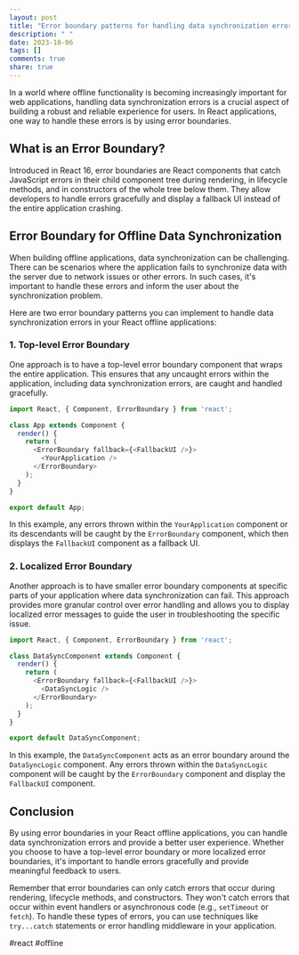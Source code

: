 ```yaml
---
layout: post
title: "Error boundary patterns for handling data synchronization errors in React offline applications"
description: " "
date: 2023-10-06
tags: []
comments: true
share: true
---
```


In a world where offline functionality is becoming increasingly important for web applications, handling data synchronization errors is a crucial aspect of building a robust and reliable experience for users. In React applications, one way to handle these errors is by using error boundaries.

## What is an Error Boundary?

Introduced in React 16, error boundaries are React components that catch JavaScript errors in their child component tree during rendering, in lifecycle methods, and in constructors of the whole tree below them. They allow developers to handle errors gracefully and display a fallback UI instead of the entire application crashing.

## Error Boundary for Offline Data Synchronization

When building offline applications, data synchronization can be challenging. There can be scenarios where the application fails to synchronize data with the server due to network issues or other errors. In such cases, it's important to handle these errors and inform the user about the synchronization problem.

Here are two error boundary patterns you can implement to handle data synchronization errors in your React offline applications:

### 1. Top-level Error Boundary

One approach is to have a top-level error boundary component that wraps the entire application. This ensures that any uncaught errors within the application, including data synchronization errors, are caught and handled gracefully.

```javascript
import React, { Component, ErrorBoundary } from 'react';

class App extends Component {
  render() {
    return (
      <ErrorBoundary fallback={<FallbackUI />}>
        <YourApplication />
      </ErrorBoundary>
    );
  }
}

export default App;
```

In this example, any errors thrown within the `YourApplication` component or its descendants will be caught by the `ErrorBoundary` component, which then displays the `FallbackUI` component as a fallback UI.

### 2. Localized Error Boundary

Another approach is to have smaller error boundary components at specific parts of your application where data synchronization can fail. This approach provides more granular control over error handling and allows you to display localized error messages to guide the user in troubleshooting the specific issue.

```javascript
import React, { Component, ErrorBoundary } from 'react';

class DataSyncComponent extends Component {
  render() {
    return (
      <ErrorBoundary fallback={<FallbackUI />}>
        <DataSyncLogic />
      </ErrorBoundary>
    );
  }
}

export default DataSyncComponent;
```

In this example, the `DataSyncComponent` acts as an error boundary around the `DataSyncLogic` component. Any errors thrown within the `DataSyncLogic` component will be caught by the `ErrorBoundary` component and display the `FallbackUI` component.

## Conclusion

By using error boundaries in your React offline applications, you can handle data synchronization errors and provide a better user experience. Whether you choose to have a top-level error boundary or more localized error boundaries, it's important to handle errors gracefully and provide meaningful feedback to users.

Remember that error boundaries can only catch errors that occur during rendering, lifecycle methods, and constructors. They won't catch errors that occur within event handlers or asynchronous code (e.g., `setTimeout` or `fetch`). To handle these types of errors, you can use techniques like `try...catch` statements or error handling middleware in your application.

#react #offline